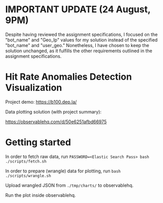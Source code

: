 # IMPORTANT UPDATE (24 August, 9PM)

Despite having reviewed the assignment specifications, I focused on the
"bot_name" and "Geo_Ip" values for my solution instead of the specified
"bot_name" and "user_geo." Nonetheless, I have chosen to keep the solution
unchanged, as it fulfills the other requirements outlined in the assignment
specifications.

# Hit Rate Anomalies Detection Visualization

Project demo: https://b100.dep.la/

Data plotting solution (with project summary):

https://observablehq.com/d/50e6251afbd66975

# Getting started

In order to fetch raw data, run `PASSWORD=<Elastic Search Pass> bash ./scripts/fetch.sh`

In order to prepare (wrangle) data for plotting, run `bash ./scripts/wrangle.sh`

Upload wrangled JSON from `./tmp/charts/` to observablehq.

Run the plot inside observablehq.
